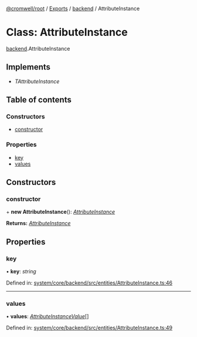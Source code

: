 [@cromwell/root](../README.md) / [Exports](../modules.md) / [backend](../modules/backend.md) / AttributeInstance

# Class: AttributeInstance

[backend](../modules/backend.md).AttributeInstance

## Implements

* *TAttributeInstance*

## Table of contents

### Constructors

- [constructor](backend.attributeinstance.md#constructor)

### Properties

- [key](backend.attributeinstance.md#key)
- [values](backend.attributeinstance.md#values)

## Constructors

### constructor

\+ **new AttributeInstance**(): [*AttributeInstance*](backend.attributeinstance.md)

**Returns:** [*AttributeInstance*](backend.attributeinstance.md)

## Properties

### key

• **key**: *string*

Defined in: [system/core/backend/src/entities/AttributeInstance.ts:46](https://github.com/CromwellCMS/Cromwell/blob/ccdbdd0/system/core/backend/src/entities/AttributeInstance.ts#L46)

___

### values

• **values**: [*AttributeInstanceValue*](backend.attributeinstancevalue.md)[]

Defined in: [system/core/backend/src/entities/AttributeInstance.ts:49](https://github.com/CromwellCMS/Cromwell/blob/ccdbdd0/system/core/backend/src/entities/AttributeInstance.ts#L49)

